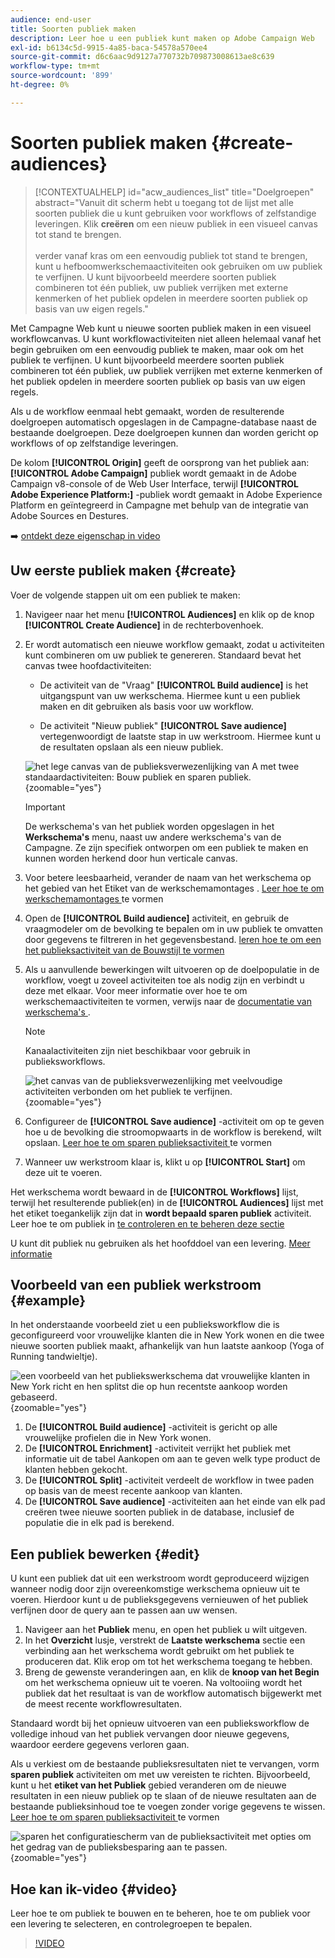 ```yaml
---
audience: end-user
title: Soorten publiek maken
description: Leer hoe u een publiek kunt maken op Adobe Campaign Web
exl-id: b6134c5d-9915-4a85-baca-54578a570ee4
source-git-commit: d6c6aac9d9127a770732b709873008613ae8c639
workflow-type: tm+mt
source-wordcount: '899'
ht-degree: 0%

---
```


# Soorten publiek maken {#create-audiences}

>[!CONTEXTUALHELP]
>id="acw_audiences_list"
>title="Doelgroepen"
>abstract="Vanuit dit scherm hebt u toegang tot de lijst met alle soorten publiek die u kunt gebruiken voor workflows of zelfstandige leveringen. Klik **creëren** om een nieuw publiek in een visueel canvas tot stand te brengen.<br/><br/> verder vanaf kras om een eenvoudig publiek tot stand te brengen, kunt u hefboomwerkschemaactiviteiten ook gebruiken om uw publiek te verfijnen. U kunt bijvoorbeeld meerdere soorten publiek combineren tot één publiek, uw publiek verrijken met externe kenmerken of het publiek opdelen in meerdere soorten publiek op basis van uw eigen regels."

<!--
[!CONTEXTUALHELP]
>id="acw_audiences_create_settings"
>title="Audience settings"
>abstract="Enter the name of the audience and additional options, then click the **Create Audience** button."-->

Met Campagne Web kunt u nieuwe soorten publiek maken in een visueel workflowcanvas. U kunt workflowactiviteiten niet alleen helemaal vanaf het begin gebruiken om een eenvoudig publiek te maken, maar ook om het publiek te verfijnen. U kunt bijvoorbeeld meerdere soorten publiek combineren tot één publiek, uw publiek verrijken met externe kenmerken of het publiek opdelen in meerdere soorten publiek op basis van uw eigen regels.

Als u de workflow eenmaal hebt gemaakt, worden de resulterende doelgroepen automatisch opgeslagen in de Campagne-database naast de bestaande doelgroepen. Deze doelgroepen kunnen dan worden gericht op workflows of op zelfstandige leveringen.

De kolom **[!UICONTROL Origin]** geeft de oorsprong van het publiek aan: **[!UICONTROL Adobe Campaign]** publiek wordt gemaakt in de Adobe Campaign v8-console of de Web User Interface, terwijl **[!UICONTROL Adobe Experience Platform:]** -publiek wordt gemaakt in Adobe Experience Platform en geïntegreerd in Campagne met behulp van de integratie van Adobe Sources en Destures.

➡️ [ ontdekt deze eigenschap in video ](#video)

## Uw eerste publiek maken {#create}

Voer de volgende stappen uit om een publiek te maken:

1. Navigeer naar het menu **[!UICONTROL Audiences]** en klik op de knop **[!UICONTROL Create Audience]** in de rechterbovenhoek.

1. Er wordt automatisch een nieuwe workflow gemaakt, zodat u activiteiten kunt combineren om uw publiek te genereren. Standaard bevat het canvas twee hoofdactiviteiten:

   * De activiteit van de &quot;Vraag&quot; **[!UICONTROL Build audience]** is het uitgangspunt van uw werkschema. Hiermee kunt u een publiek maken en dit gebruiken als basis voor uw workflow.

   * De activiteit &quot;Nieuw publiek&quot; **[!UICONTROL Save audience]** vertegenwoordigt de laatste stap in uw werkstroom. Hiermee kunt u de resultaten opslaan als een nieuw publiek.

   ![ het lege canvas van de publieksverwezenlijking van A met twee standaardactiviteiten: Bouw publiek en sparen publiek.](assets/create-audience-blank.png){zoomable="yes"}

   >[!IMPORTANT]
   >
   >De werkschema&#39;s van het publiek worden opgeslagen in het **Werkschema&#39;s** menu, naast uw andere werkschema&#39;s van de Campagne. Ze zijn specifiek ontworpen om een publiek te maken en kunnen worden herkend door hun verticale canvas.

1. Voor betere leesbaarheid, verander de naam van het werkschema op het gebied van het Etiket van de werkschemamontages **&#x200B;**. [ Leer hoe te om werkschemamontages ](../workflows/workflow-settings.md) te vormen

1. Open de **[!UICONTROL Build audience]** activiteit, en gebruik de vraagmodeler om de bevolking te bepalen om in uw publiek te omvatten door gegevens te filtreren in het gegevensbestand. [ leren hoe te om een het publieksactiviteit van de Bouwstijl te vormen ](../workflows/activities/build-audience.md)

1. Als u aanvullende bewerkingen wilt uitvoeren op de doelpopulatie in de workflow, voegt u zoveel activiteiten toe als nodig zijn en verbindt u deze met elkaar. Voor meer informatie over hoe te om werkschemaactiviteiten te vormen, verwijs naar de [ documentatie van werkschema&#39;s ](../workflows/activities/about-activities.md).

   >[!NOTE]
   >
   >Kanaalactiviteiten zijn niet beschikbaar voor gebruik in publieksworkflows.

   ![ het canvas van de publieksverwezenlijking met veelvoudige activiteiten verbonden om het publiek te verfijnen.](assets/audience-creation-canvas.png){zoomable="yes"}

1. Configureer de **[!UICONTROL Save audience]** -activiteit om op te geven hoe u de bevolking die stroomopwaarts in de workflow is berekend, wilt opslaan. [ Leer hoe te om sparen publieksactiviteit ](../workflows/activities/save-audience.md) te vormen

1. Wanneer uw werkstroom klaar is, klikt u op **[!UICONTROL Start]** om deze uit te voeren.

Het werkschema wordt bewaard in de **[!UICONTROL Workflows]** lijst, terwijl het resulterende publiek(en) in de **[!UICONTROL Audiences]** lijst met het etiket toegankelijk zijn dat in **wordt bepaald sparen publiek** activiteit. Leer hoe te om publiek in [ te controleren en te beheren deze sectie ](manage-audience.md)

U kunt dit publiek nu gebruiken als het hoofddoel van een levering. [Meer informatie](add-audience.md)

## Voorbeeld van een publiek werkstroom {#example}

In het onderstaande voorbeeld ziet u een publieksworkflow die is geconfigureerd voor vrouwelijke klanten die in New York wonen en die twee nieuwe soorten publiek maakt, afhankelijk van hun laatste aankoop (Yoga of Running tandwieltje).

![ een voorbeeld van het publiekswerkschema dat vrouwelijke klanten in New York richt en hen splitst die op hun recentste aankoop worden gebaseerd.](assets/audiences-example.png){zoomable="yes"}

1. De **[!UICONTROL Build audience]** -activiteit is gericht op alle vrouwelijke profielen die in New York wonen.
1. De **[!UICONTROL Enrichment]** -activiteit verrijkt het publiek met informatie uit de tabel Aankopen om aan te geven welk type product de klanten hebben gekocht.
1. De **[!UICONTROL Split]** -activiteit verdeelt de workflow in twee paden op basis van de meest recente aankoop van klanten.
1. De **[!UICONTROL Save audience]** -activiteiten aan het einde van elk pad creëren twee nieuwe soorten publiek in de database, inclusief de populatie die in elk pad is berekend.

## Een publiek bewerken {#edit}

U kunt een publiek dat uit een werkstroom wordt geproduceerd wijzigen wanneer nodig door zijn overeenkomstige werkschema opnieuw uit te voeren. Hierdoor kunt u de publieksgegevens vernieuwen of het publiek verfijnen door de query aan te passen aan uw wensen.

1. Navigeer aan het **Publiek** menu, en open het publiek u wilt uitgeven.
1. In het **Overzicht** lusje, verstrekt de **Laatste werkschema** sectie een verbinding aan het werkschema wordt gebruikt om het publiek te produceren dat. Klik erop om tot het werkschema toegang te hebben.
1. Breng de gewenste veranderingen aan, en klik de **knoop van het Begin** om het werkschema opnieuw uit te voeren. Na voltooiing wordt het publiek dat het resultaat is van de workflow automatisch bijgewerkt met de meest recente workflowresultaten.

Standaard wordt bij het opnieuw uitvoeren van een publieksworkflow de volledige inhoud van het publiek vervangen door nieuwe gegevens, waardoor eerdere gegevens verloren gaan.

Als u verkiest om de bestaande publieksresultaten niet te vervangen, vorm **sparen publiek** activiteiten om met uw vereisten te richten. Bijvoorbeeld, kunt u het **etiket van het Publiek** gebied veranderen om de nieuwe resultaten in een nieuw publiek op te slaan of de nieuwe resultaten aan de bestaande publieksinhoud toe te voegen zonder vorige gegevens te wissen. [ Leer hoe te om sparen publieksactiviteit ](../workflows/activities/save-audience.md) te vormen

![ sparen het configuratiescherm van de publieksactiviteit met opties om het gedrag van de publieksbesparing aan te passen.](assets/edit-audience-save.png){zoomable="yes"}

## Hoe kan ik-video {#video}

Leer hoe te om publiek te bouwen en te beheren, hoe te om publiek voor een levering te selecteren, en controlegroepen te bepalen.

>[!VIDEO](https://video.tv.adobe.com/v/3453208?quality=12&captions=dut)